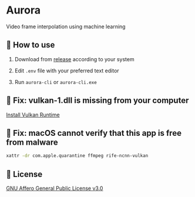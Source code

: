 # Aurora

Video frame interpolation using machine learning

## 🚀 How to use

1. Download from [release](https://github.com/jerryshell/aurora/releases) according to your system

2. Edit `.env` file with your preferred text editor

3. Run `aurora-cli` or `aurora-cli.exe`

## 🔧 Fix: vulkan-1.dll is missing from your computer

[Install Vulkan Runtime](https://vulkan.lunarg.com/sdk/home)

## 🔧 Fix: macOS cannot verify that this app is free from malware

```bash
xattr -dr com.apple.quarantine ffmpeg rife-ncnn-vulkan
```

## 📄 License

[GNU Affero General Public License v3.0](https://choosealicense.com/licenses/agpl-3.0)
